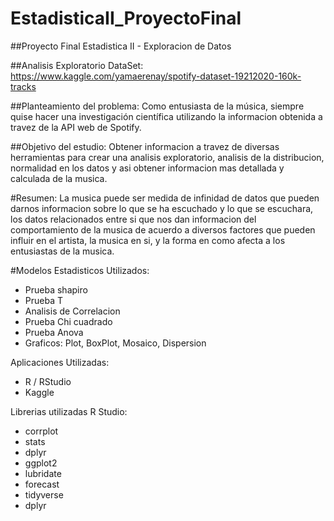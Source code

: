 # EstadisticaII_ProyectoFinal

##Proyecto Final Estadistica II - Exploracion de Datos

##Analisis Exploratorio DataSet: 
https://www.kaggle.com/yamaerenay/spotify-dataset-19212020-160k-tracks

##Planteamiento del problema:
Como entusiasta de la música, siempre quise hacer una investigación científica utilizando la informacion obtenida a travez de la API web de Spotify.

##Objetivo del estudio:
Obtener informacion a travez de diversas herramientas para crear una analisis exploratorio, analisis de la distribucion, normalidad en los datos y asi obtener informacion mas detallada y calculada de la musica.

#Resumen: La musica puede ser medida de infinidad de datos que pueden darnos informacion sobre lo que se ha escuchado y lo que se escuchara, los datos relacionados entre si que nos dan informacion del comportamiento de la musica de acuerdo a diversos factores que pueden influir en el artista, la musica en si, y la forma en como afecta a los entusiastas de la musica.

#Modelos Estadisticos Utilizados:
- Prueba shapiro
- Prueba T
- Analisis de Correlacion
- Prueba Chi cuadrado
- Prueba Anova
- Graficos: Plot, BoxPlot, Mosaico, Dispersion

Aplicaciones Utilizadas:
- R / RStudio
- Kaggle

Librerias utilizadas R Studio:
- corrplot
- stats
- dplyr
- ggplot2
- lubridate
- forecast
- tidyverse
- dplyr

